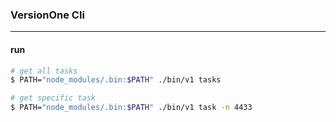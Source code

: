 ### VersionOne Cli
----
#### run
```bash
# get all tasks
$ PATH="node_modules/.bin:$PATH" ./bin/v1 tasks

# get specific task
$ PATH="node_modules/.bin:$PATH" ./bin/v1 task -n 4433
```
